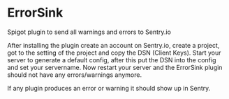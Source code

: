 # ErrorSink
Spigot plugin to send all warnings and errors to Sentry.io

After installing the plugin create an account on Sentry.io, create a project, got to the setting of the project and copy the DSN (Client Keys).
Start your server to generate a default config, after this put the DSN into the config and set your servername.
Now restart your server and the ErrorSink plugin should not have any errors/warnings anymore.

If any plugin produces an error or warning it should show up in Sentry.

